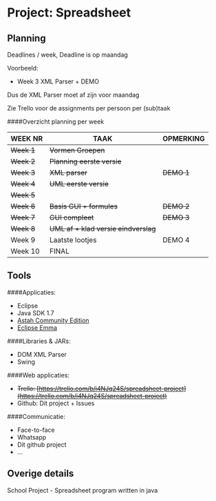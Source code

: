 Project: Spreadsheet
====================


Planning
--------

Deadlines / week, Deadline is op maandag

Voorbeeld: 
* Week 3 XML Parser + DEMO

Dus de XML Parser moet af zijn voor maandag

Zie Trello voor de assignments per persoon per (sub)taak

####Overzicht planning per week 

| WEEK NR | TAAK                             | OPMERKING |
|---------|----------------------------------|-----------|
| ~~Week 1~~  | ~~Vormen Groepen~~                   |           |
| ~~Week 2~~  | ~~Planning eerste versie~~           |           |
| ~~Week 3~~  | ~~XML parser~~                      | ~~DEMO 1~~    |
| ~~Week 4~~  | ~~UML eerste versie~~                |           |
| ~~Week 5~~  |                                  |           |
| ~~Week 6~~  | ~~Basis GUI + formules~~             | ~~DEMO 2~~    |
| ~~Week 7~~  | ~~GUI compleet~~                     | ~~DEMO 3~~    |
| ~~Week 8~~  | ~~UML af + klad versie eindverslag~~ |           |
| Week 9  | Laatste lootjes                  | DEMO 4    |
| Week 10 | FINAL                            |           |



Tools
-----

####Applicaties:
* Eclipse
* Java SDK 1.7
* [Astah Community Edition](http://astah.net/editions/community)
* [Eclipse Emma](http://www.eclemma.org/installation.html)


####Libraries & JARs:
* DOM XML Parser
* Swing



####Web applicaties:
* ~~Trello: [https://trello.com/b/i4NJq24S/spreadsheet-project](https://trello.com/b/i4NJq24S/spreadsheet-project)~~
* Github: Dit project + Issues

####Communicatie:
* Face-to-face
* Whatsapp
* Dit github project
* ...


Overige details
---------------


School Project - Spreadsheet program written in java
